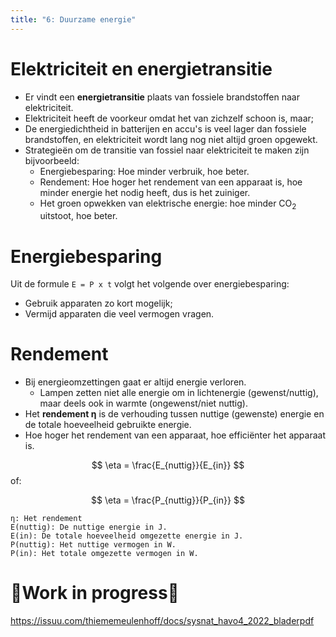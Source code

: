 ```yaml
---
title: "6: Duurzame energie"
---
```

# Elektriciteit en energietransitie
- Er vindt een **energietransitie** plaats van fossiele brandstoffen naar elektriciteit.
- Elektriciteit heeft de voorkeur omdat het van zichzelf schoon is, maar;
- De energiedichtheid in batterijen en accu's is veel lager dan fossiele brandstoffen, en elektriciteit wordt lang nog niet altijd groen opgewekt.
- Strategieën om de transitie van fossiel naar elektriciteit te maken zijn bijvoorbeeld:
	- Energiebesparing: Hoe minder verbruik, hoe beter.
	- Rendement: Hoe hoger het rendement van een apparaat is, hoe minder energie het nodig heeft, dus is het zuiniger.
	- Het groen opwekken van elektrische energie: hoe minder CO<sub>2</sub> uitstoot, hoe beter.
# Energiebesparing
Uit de formule `E = P x t` volgt het volgende over energiebesparing:
- Gebruik apparaten zo kort mogelijk;
- Vermijd apparaten die veel vermogen vragen.
# Rendement
- Bij energieomzettingen gaat er altijd energie verloren.
	- Lampen zetten niet alle energie om in lichtenergie (gewenst/nuttig), maar deels ook in warmte (ongewenst/niet nuttig).
- Het **rendement η** is de verhouding tussen nuttige (gewenste) energie en de totale hoeveelheid gebruikte energie.
- Hoe hoger het rendement van een apparaat, hoe efficiënter het apparaat is.

$$
\eta = \frac{E_{nuttig}}{E_{in}}
$$
of:

$$
\eta = \frac{P_{nuttig}}{P_{in}}
$$
```
η: Het rendement
E(nuttig): De nuttige energie in J.
E(in): De totale hoeveelheid omgezette energie in J.
P(nuttig): Het nuttige vermogen in W.
P(in): Het totale omgezette vermogen in W.
```


# 🚧Work in progress🚧

https://issuu.com/thiememeulenhoff/docs/sysnat_havo4_2022_bladerpdf